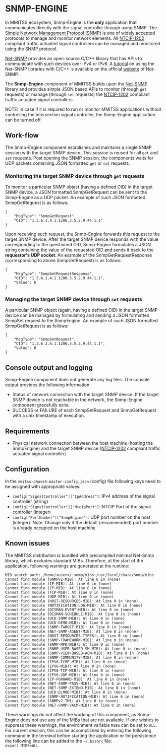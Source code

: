 # SNMP-ENGINE
In MMITSS ecosystem, Snmp-Engine is the **only** application that communicates directly with the signal controller through using SNMP. The [Simple Network Management Protocol (SNMP)](https://en.wikipedia.org/wiki/Simple_Network_Management_Protocol) is one of widely accepted protocols to manage and monitor network elements. All [NTCIP-1202](https://www.ntcip.org/wp-content/uploads/2018/11/NTCIP1202v0219f.pdf) compliant traffic actuated signal controllers can be managed and monitored using the SNMP protocol.  

[Net-SNMP](http://www.net-snmp.org/) provides an open-source C/C++ library that has APIs to communicate with such devices over IPv4 or IPv6. A [tutorial](http://www.net-snmp.org/wiki/index.php/TUT:Simple_Application) on using the Net-SNMP libraries with C/C++ is available on the official [website](http://www.net-snmp.org/wiki/index.php/Main_Page) of Net-SNMP.  

The **Snmp-Engine** component of MMITSS builds upon the [Net-SNMP](http://www.net-snmp.org/wiki/index.php/Main_Page) library and provides simple JSON based APIs to monitor (through `get` requests) or manage (through `set` requests) the [NTCIP-1202](https://www.ntcip.org/wp-content/uploads/2018/11/NTCIP1202v0219f.pdf) compliant traffic actuated signal controllers. 

NOTE: In case if it is required to run or monitor MMITSS applications without controlling the intersection signal controller, the Snmp-Engine application can be turned off.

## Work-flow
The Snmp-Engine component establishes and maintains a single SNMP session with the target SNMP device. This session is reused for all `get` and `set` requests. Post opening the SNMP session, the components waits for UDP packets containing JSON formatted `get` or `set` requests.

### Monitoring the target SNMP device through `get` requests
To monitor a particular SNMP object (having a defined OID) in the target SNMP device, a JSON formatted SnmpGetRequest can be sent to the Snmp-Engine as a UDP packet. An example of such JSON formatted SnmpGetRequest is as follows:
```
{
    "MsgType": "SnmpGetRequest",
    "OID": "1.3.6.1.4.1.1206.3.5.2.9.44.1.1"
}
```
Upon receiving such request, the Snmp-Engine forwards this request to the target SNMP device. After the target SNMP device responds with the value corresponding to the questioned OID, Snmp-Engine formulates a JSON string containing the value of the requested OID and sends it back to the **requestor's UDP socket**. An example of the SnmpGetRequestResponse (corresponding to above SnmpGetRequest) is as follows:
```
{
    "MsgType": "SnmpGetRequestResponse",
    "OID": "1.3.6.1.4.1.1206.3.5.2.9.44.1.1",
    "Value": 6
}
```
### Managing the target SNMP device through `set` requests
A particular SNMP object (again, having a defined OID) in the target SNMP device can be managed by formulating and sending a JSON formatted SnmpSet request to the SnmpEngine. An example of such JSON formatted SnmpGetRequest is as follows:
```
{
    "MsgType": "SnmpSetRequest",
    "OID": "1.3.6.1.4.1.1206.3.5.2.9.44.1.1",
    "Value": 0
}
```

## Console output and logging
Snmp-Engine component does not generate any log files. The console output provides the following information:
- Status of network connection with the target SNMP device. If the target SNMP device is not reachable in the network, the Snmp-Engine component gracefully exits.
- SUCCESS or FAILURE of each SnmpSetRequest and SnmpGetRequest with a unix timestamp of execution.

## Requirements
- Physical network connection between the host machine (hosting the SnmpEngine) and the target SNMP device ([NTCIP-1202](https://www.ntcip.org/wp-content/uploads/2018/11/NTCIP1202v0219f.pdf) compliant traffic actuated signal controller)

## Configuration

In the `mmitss-phase3-master-config.json` (config) file following keys need to be assigned with appropriate values:
- `config["SignalController"]["IpAddress"]`: IPv4 address of the signal controller (string)
- `config["SignalController"]["NtcipPort"]`: NTCIP Port of the signal controller (integer)
- `config["PortNumber"]["SnmpEngine"]`:  UDP port number on the host (integer). Note: Change only if the default (recommended) port number is already occupied on the host machine.

## Known issues

The MMITSS distribution is bundled with precompiled minimal Net-Snmp library, which excludes standard MIBs. Therefore, at the start of the application, following warnings are generated at the runtime:

```
MIB search path: /home/<user>/.snmp/mibs:/usr/local/share/snmp/mibs
Cannot find module (SNMPv2-MIB): At line 0 in (none)
Cannot find module (IF-MIB): At line 0 in (none)
Cannot find module (IP-MIB): At line 0 in (none)
Cannot find module (TCP-MIB): At line 0 in (none)
Cannot find module (UDP-MIB): At line 0 in (none)
Cannot find module (HOST-RESOURCES-MIB): At line 0 in (none)
Cannot find module (NOTIFICATION-LOG-MIB): At line 0 in (none)
Cannot find module (DISMAN-EVENT-MIB): At line 0 in (none)
Cannot find module (DISMAN-SCHEDULE-MIB): At line 0 in (none)
Cannot find module (UCD-SNMP-MIB): At line 0 in (none)
Cannot find module (UCD-DEMO-MIB): At line 0 in (none)
Cannot find module (SNMP-TARGET-MIB): At line 0 in (none)
Cannot find module (NET-SNMP-AGENT-MIB): At line 0 in (none)
Cannot find module (HOST-RESOURCES-TYPES): At line 0 in (none)
Cannot find module (SNMP-FRAMEWORK-MIB): At line 0 in (none)
Cannot find module (SNMP-MPD-MIB): At line 0 in (none)
Cannot find module (SNMP-USER-BASED-SM-MIB): At line 0 in (none)
Cannot find module (SNMP-VIEW-BASED-ACM-MIB): At line 0 in (none)
Cannot find module (SNMP-COMMUNITY-MIB): At line 0 in (none)
Cannot find module (IPV6-ICMP-MIB): At line 0 in (none)
Cannot find module (IPV6-MIB): At line 0 in (none)
Cannot find module (IPV6-TCP-MIB): At line 0 in (none)
Cannot find module (IPV6-UDP-MIB): At line 0 in (none)
Cannot find module (IP-FORWARD-MIB): At line 0 in (none)
Cannot find module (NET-SNMP-PASS-MIB): At line 0 in (none)
Cannot find module (NET-SNMP-EXTEND-MIB): At line 0 in (none)
Cannot find module (UCD-DLMOD-MIB): At line 0 in (none)
Cannot find module (SNMP-NOTIFICATION-MIB): At line 0 in (none)
Cannot find module (SNMPv2-TM): At line 0 in (none)
Cannot find module (NET-SNMP-VACM-MIB): At line 0 in (none)
```

These warnings do not affect the working of this component, as Snmp-Engine does not use any of the MIBs that are not available. If one wishes to suppress these warnings, the environment variable `MIBS` can be set to `ALL`. For current session, this can be accomplished by entering the following command in the terminal before starting the application or for persistence the following line can be added to the `~/.bashrc` file:  
```export MIBS=ALL```

